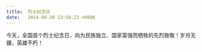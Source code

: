 ```yaml
---
title:  烈士纪念日
date:   2014-09-30 13:54:23 +0800
---
```


今天，全国首个烈士纪念日，向为民族独立、国家富强而牺牲的先烈致敬！岁月无疆，英雄不朽！

<!--127-->

